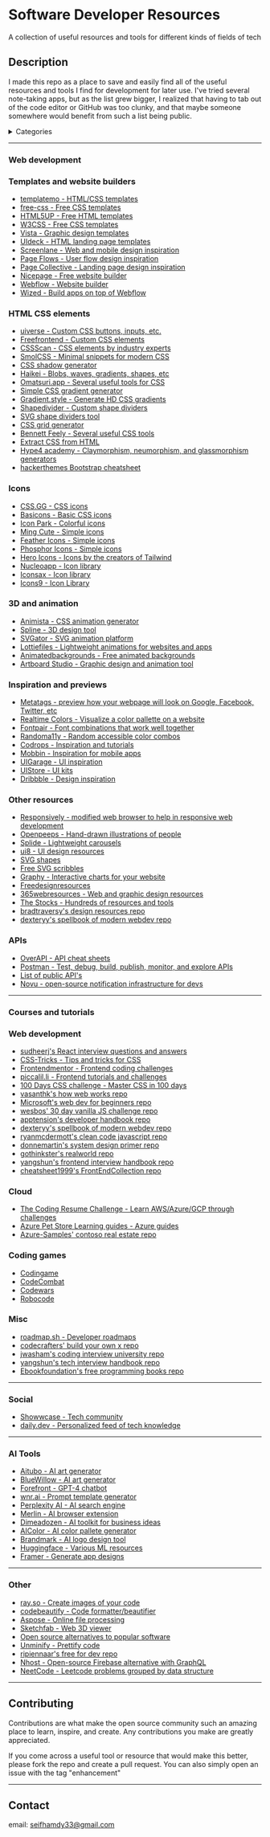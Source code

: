 # Software Developer Resources

A collection of useful resources and tools for different kinds of fields of tech

## Description

I made this repo as a place to save and easily find all of the useful resources and tools I find for development for later use. I've tried several note-taking apps, but as the list grew bigger, I realized that having to tab out of the code editor or GitHub was too clunky, and that maybe someone somewhere would benefit from such a list being public.

<details>
  <summary>Categories</summary>
  <ol>
    <li>
      <a href="#web-development">Web development</a>
      <ul>
        <li><a href="#templates-and-website-builders">Templates and website builders</a></li>
      </ul>
      <ul>
        <li><a href="#html-css-elements">HTML CSS elements and design resources</a></li>
      </ul>
      <ul>
        <li><a href="#icons">Icons</a></li>
      </ul>
      <ul>
        <li><a href="#3d-and-animation">3d and animation</a></li>
      </ul>
      <ul>
        <li><a href="#inspiration-and-previews">Inspiration and previews</a></li>
      </ul>
      <ul>
        <li><a href="#other-resources">Other resources</a></li>
      </ul>
      <ul>
        <li><a href="#apis">APIs</a></li>
      </ul>
    </li>
    <li>
      <a href="#courses-and-tutorials">Courses and tutorials</a>
      <ul>
        <li><a href="#web-development">Web development</a></li>
        <li><a href="#coding-games">Coding games</a></li>
        <li><a href="#misc">Misc</a></li>
      </ul>
    </li>
    <li><a href="#social">Social</a></li>
    <li><a href="#ai-tools">AI Tools</a></li>
    <li><a href="#other">Other</a></li>
    <li><a href="#contributing">Contributing</a></li>
    <li><a href="#contact">Contact</a></li>
  </ol>
</details>

---

### Web development

### Templates and website builders

* [templatemo - HTML/CSS templates](https://templatemo.com/)
* [free-css - Free CSS templates](https://www.free-css.com/)
* [HTML5UP - Free HTML templates](https://html5up.net/)
* [W3CSS - Free CSS templates](https://www.w3schools.com/w3css/w3css_templates.asp)
* [Vista - Graphic design templates](https://create.vista.com/)
* [UIdeck - HTML landing page templates](https://uideck.com/)
* [Screenlane - Web and mobile design inspiration](https://screenlane.com/)
* [Page Flows - User flow design inspiration](https://pageflows.com/)
* [Page Collective - Landing page design inspiration](https://pagecollective.com/)
* [Nicepage - Free website builder](https://nicepage.com/)
* [Webflow - Website builder](https://webflow.com/)
* [Wized - Build apps on top of Webflow](https://www.wized.com/)

### HTML CSS elements
* [uiverse - Custom CSS buttons, inputs, etc.](https://uiverse.io/)
* [Freefrontend - Custom CSS elements](https://freefrontend.com/)
* [CSSScan - CSS elements by industry experts](https://getcssscan.com/)
* [SmolCSS - Minimal snippets for modern CSS](https://smolcss.dev/)
* [CSS shadow generator](https://neumorphism.io/)
* [Haikei - Blobs, waves, gradients, shapes, etc](https://app.haikei.app/)
* [Omatsuri.app - Several useful tools for CSS](https://omatsuri.app/)
* [Simple CSS gradient generator](https://cssgradient.io/)
* [Gradient.style - Generate HD CSS gradients](https://gradient.style/)
* [Shapedivider - Custom shape dividers](https://www.shapedivider.app/)
* [SVG shape dividers tool](https://shapedividers.com/)
* [CSS grid generator](https://cssgrid-generator.netlify.app/)
* [Bennett Feely - Several useful CSS tools](https://bennettfeely.com/)
* [Extract CSS from HTML](http://extractcss.com/)
* [Hype4 academy - Claymorphism, neumorphism, and glassmorphism generators](https://hype4.academy/tools)
* [hackerthemes Bootstrap cheatsheet](https://hackerthemes.com/bootstrap-cheatsheet/)

### Icons
* [CSS.GG - CSS icons](https://css.gg/)
* [Basicons - Basic CSS icons](https://basicons.xyz/)
* [Icon Park - Colorful icons](https://iconpark.oceanengine.com/home)
* [Ming Cute - Simple icons](https://www.mingcute.com/)
* [Feather Icons - Simple icons](https://feathericons.com/)
* [Phosphor Icons - Simple icons](https://phosphoricons.com/)
* [Hero Icons - Icons by the creators of Tailwind](https://heroicons.com/)
* [Nucleoapp - Icon library](https://hackerthemes.com/bootstrap-cheatsheet/)
* [Iconsax - Icon library](https://iconsax.io/)
* [Icons9 - Icon Library](https://icons8.com/)

### 3D and animation
* [Animista - CSS animation generator](https://animista.net/)
* [Spline - 3D design tool](https://spline.design/)
* [SVGator - SVG animation platform](https://www.svgator.com/)
* [Lottiefiles - Lightweight animations for websites and apps](https://lottiefiles.com/)
* [Animatedbackgrounds - Free animated backgrounds](https://animatedbackgrounds.me/)
* [Artboard Studio - Graphic design and animation tool](https://artboard.studio/)

### Inspiration and previews
* [Metatags - preview how your webpage will look on Google, Facebook, Twitter, etc](metatags.io)
* [Realtime Colors - Visualize a color pallette on a website](https://realtimecolors.com/)
* [Fontpair - Font combinations that work well together](https://www.fontpair.co/)
* [Randoma11y - Random accessible color combos](https://randoma11y.com/)
* [Codrops - Inspiration and tutorials](https://tympanus.net/codrops/)
* [Mobbin - Inspiration for mobile apps](https://mobbin.com/)
* [UIGarage - UI inspiration](https://uigarage.net/)
* [UIStore - UI kits](https://www.uistore.design/)
* [Dribbble - Design inspiration](https://dribbble.com/)

### Other resources

* [Responsively - modified web browser to help in responsive web development](https://responsively.app/)
* [Openpeeps - Hand-drawn illustrations of people](https://openpeeps.com/)
* [Splide - Lightweight carousels](https://splidejs.com/)
* [ui8 - UI design resources](https://ui8.net/)
* [SVG shapes](https://shapes.framer.website/)
* [Free SVG scribbles](https://illustrations.run/)
* [Graphy - Interactive charts for your website](https://graphy.app/)
* [Freedesignresources](https://freedesignresources.net/)
* [365webresources - Web and graphic design resources](https://365webresources.com/)
* [The Stocks - Hundreds of resources and tools](https://thestocks.im/)
* [bradtraversy's design resources repo](https://github.com/bradtraversy/design-resources-for-developers)
* [dexteryy's spellbook of modern webdev repo](https://github.com/dexteryy/spellbook-of-modern-webdev)

### APIs

* [OverAPI - API cheat sheets](https://overapi.com/)
* [Postman - Test, debug, build, publish, monitor, and explore APIs](https://www.postman.com/)
* [List of public API's](https://github.com/public-apis/public-apis)
* [Novu - open-source notification infrastructure for devs](https://github.com/novuhq/novu)

---

### Courses and tutorials


### Web development

* [sudheerj's React interview questions and answers](https://github.com/sudheerj/reactjs-interview-questions)
* [CSS-Tricks - Tips and tricks for CSS](https://css-tricks.com/)
* [Frontendmentor - Frontend coding challenges](https://www.frontendmentor.io/)
* [piccalil.li - Frontend tutorials and challenges](https://piccalil.li/category/front-end-challenges-club/)
* [100 Days CSS challenge - Master CSS in 100 days](https://100dayscss.com/)
* [vasanthk's how web works repo](https://github.com/vasanthk/how-web-works)
* [Microsoft's web dev for beginners repo](https://github.com/microsoft/Web-Dev-For-Beginners)
* [wesbos' 30 day vanilla JS challenge repo](https://github.com/wesbos/JavaScript30)
* [apptension's developer handbook repo](https://github.com/apptension/developer-handbook)
* [dexteryy's spellbook of modern webdev repo](https://github.com/dexteryy/spellbook-of-modern-webdev)
* [ryanmcdermott's clean code javascript repo](https://github.com/ryanmcdermott/clean-code-javascript)
* [donnemartin's system design primer repo](https://github.com/donnemartin/system-design-primer)
* [gothinkster's realworld repo](https://github.com/gothinkster/realworld)
* [yangshun's frontend interview handbook repo](https://github.com/yangshun/front-end-interview-handbook)
* [cheatsheet1999's FrontEndCollection repo](https://github.com/cheatsheet1999/FrontEndCollection)

### Cloud

* [The Coding Resume Challenge - Learn AWS/Azure/GCP through challenges](https://cloudresumechallenge.dev/)
* [Azure Pet Store Learning guides - Azure guides](https://chtrembl.github.io/azure-cloud/petstore/)
* [Azure-Samples' contoso real estate repo](https://github.com/Azure-Samples/contoso-real-estate)
  
### Coding games

* [Codingame](https://www.codingame.com/start)
* [CodeCombat](https://codecombat.com/)
* [Codewars](https://www.codewars.com/)
* [Robocode](https://robocode.sourceforge.io/)

### Misc

* [roadmap.sh - Developer roadmaps](https://roadmap.sh/)
* [codecrafters' build your own x repo](https://github.com/codecrafters-io/build-your-own-x)
* [jwasham's coding interview university repo](https://github.com/jwasham/coding-interview-university)
* [yangshun's tech interview handbook repo](https://github.com/yangshun/front-end-interview-handbook)
* [Ebookfoundation's free programming books repo](https://github.com/EbookFoundation/free-programming-books)

---

### Social

* [Showwcase - Tech community](https://www.showwcase.com/)
* [daily.dev - Personalized feed of tech knowledge](https://daily.dev/)

---

### AI Tools

* [Aitubo - AI art generator](https://creator.aitubo.ai/)
* [BlueWillow - AI art generator](https://www.bluewillow.ai/)
* [Forefront - GPT-4 chatbot](https://www.forefront.ai/)
* [wnr.ai - Prompt template generator](https://wnr.ai/)
* [Perplexity AI - AI search engine](https://www.perplexity.ai/)
* [Merlin - AI browser extension](https://merlin.foyer.work/)
* [Dimeadozen - AI toolkit for business ideas](https://www.dimeadozen.ai/)
* [AIColor - AI color pallete generator](https://aicolors.co/)
* [Brandmark - AI logo design tool](https://brandmark.io/)
* [Huggingface - Various ML resources](https://huggingface.co/)
* [Framer - Generate app designs](https://www.framer.com/)

---

### Other

* [ray.so - Create images of your code](https://ray.so/)
* [codebeautify - Code formatter/beautifier](https://codebeautify.org/)
* [Aspose - Online file processing](https://www.aspose.app/)
* [Sketchfab - Web 3D viewer](https://sketchfab.com/)
* [Open source alternatives to popular software](https://www.opensourcealternative.to/)
* [Unminify - Prettify code](https://unminify.com/)
* [ripiennaar's free for dev repo](https://github.com/ripienaar/free-for-dev)
* [Nhost - Open-source Firebase alternative with GraphQL](https://nhost.io/)
* [NeetCode - Leetcode problems grouped by data structure](https://neetcode.io/)

---

## Contributing

Contributions are what make the open source community such an amazing place to learn, inspire, and create. Any contributions you make are greatly appreciated.

If you come across a useful tool or resource that would make this better, please fork the repo and create a pull request. You can also simply open an issue with the tag "enhancement"

---

## Contact
email: seifhamdy33@gmail.com
